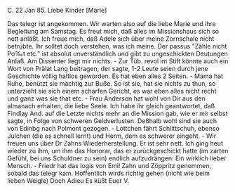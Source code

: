  C. 22 Jan 85.
Liebe Kinder [Marie]

Das telegr ist angekommen. Wir warten also auf die liebe Marie und ihre Begleitung am Samstag. Es freut mich, daß alles im Missionshaus sich so nett anläßt. Ich freue mich, daß Adele sich über meine Zornschale nicht betrübte. Ihr solltet doch verstehen, was ich meine. Der passus "Zähle nicht Po‰t etc." ist absolut unverständlich und gibt zu ungeschickten Deutungen Anlaß. Am Dissenter liegt mir nichts. - Zur Tüb. revol im Stift könnte auch ein Wort von Prälat Lang beitragen, der sagte, 1-2 Leute seien durch jene Geschichte völlig haltlos geworden. Es hat eben alles 2 Seiten. - Mama hat Ruhe, benützt sie mächtig zur Buße. So ist sie, hat sie nichts zu thun, so unterzieht sie sich einem scharfen Gericht, es war eben alles nicht recht und ganz was sie that etc. - Frau Anderson hat wohl von Dir aus den almanach erhalten, die liebe Seele. Ich habe ihr gleich geantwortet, daß Findlay And. auf die Letzte nichts mehr an die Mission gab, wie er mir selbst sagte, in Folge von schweren Geldverlusten. Deßhalb wohl sind sie auch von Edinbg nach Polmont gezogen. - Lottchen fährt Schlittschuh, ebenso Julchen (die es schnell lernt) und Herm, dem es schwerer eingeht. - Wir freuen uns über Dr Zahns Wiederherstellung. Er ist sehr nett. Ich ging heut wieder zu ihm, um ihm das Honorar, das er zurückgeschickt hatte (im zarten Gefühl, bei uns Schuldner zu sein) endlich aufzudrängen: Ein wirklich lieber Mensch. - Friedr hat das logis von Emil Zahn und Zöppritz genommen, sobald das telegr kam. Hoffentlich wirds richtig gehen (nicht wie beim lieben Weigle) Doch Adieu
 Es küßt Euer V.
